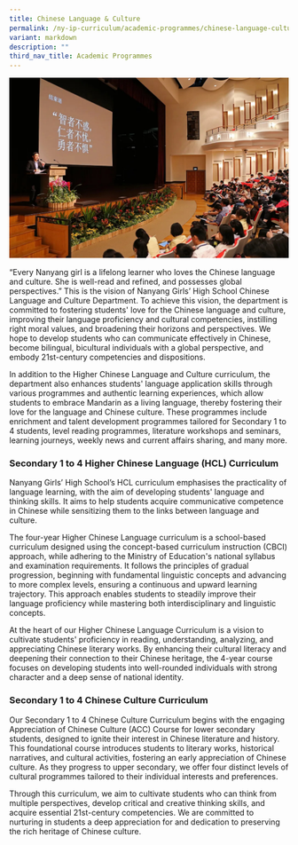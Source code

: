 ```yaml
---
title: Chinese Language & Culture
permalink: /ny-ip-curriculum/academic-programmes/chinese-language-culture/
variant: markdown
description: ""
third_nav_title: Academic Programmes
---
```

<img src="/images/CLheader.jpg">

<p>“Every Nanyang girl is a lifelong learner who loves the Chinese language
and culture. She is well-read and refined, and possesses global perspectives.”
This is the vision of Nanyang Girls’ High School Chinese Language and Culture
Department. To achieve this vision, the department is committed to fostering
students' love for the Chinese language and culture, improving their language
proficiency and cultural competencies, instilling right moral values, and
broadening their horizons and perspectives. We hope to develop students
who can communicate effectively in Chinese, become bilingual, bicultural
individuals with a global perspective, and embody 21st-century competencies
and dispositions.</p>
<p>In addition to the Higher Chinese Language and Culture curriculum, the
department also enhances students' language application skills through
various programmes and authentic learning experiences, which allow students
to embrace Mandarin as a living language, thereby fostering their love
for the language and Chinese culture. These programmes include enrichment
and talent development programmes tailored for Secondary 1 to 4 students,
level reading programmes, literature workshops and seminars, learning journeys,
weekly news and current affairs sharing, and many more.</p>

### Secondary 1 to 4 Higher Chinese Language (HCL) Curriculum

<p>Nanyang Girls’ High School’s HCL curriculum emphasises the practicality
of language learning, with the aim of developing students' language and
thinking skills. It aims to help students acquire communicative competence
in Chinese while sensitizing them to the links between language and culture.</p>
<p>The four-year Higher Chinese Language curriculum is a school-based curriculum
designed using the concept-based curriculum instruction (CBCI) approach,
while adhering to the Ministry of Education's national syllabus and examination
requirements. It follows the principles of gradual progression, beginning
with fundamental linguistic concepts and advancing to more complex levels,
ensuring a continuous and upward learning trajectory. This approach enables
students to steadily improve their language proficiency while mastering
both interdisciplinary and linguistic concepts.</p>
<p>At the heart of our Higher Chinese Language Curriculum is a vision to
cultivate students' proficiency in reading, understanding, analyzing, and
appreciating Chinese literary works. By enhancing their cultural literacy
and deepening their connection to their Chinese heritage, the 4-year course
focuses on developing students into well-rounded individuals with strong
character and a deep sense of national identity.</p>

### Secondary 1 to 4 Chinese Culture Curriculum

<p>Our Secondary 1 to 4 Chinese Culture Curriculum begins with the engaging
Appreciation of Chinese Culture (ACC) Course for lower secondary students,
designed to ignite their interest in Chinese literature and history. This
foundational course introduces students to literary works, historical narratives,
and cultural activities, fostering an early appreciation of Chinese culture.
As they progress to upper secondary, we offer four distinct levels of cultural
programmes tailored to their individual interests and preferences.</p>
<p>Through this curriculum, we aim to cultivate students who can think from
multiple perspectives, develop critical and creative thinking skills, and
acquire essential 21st-century competencies. We are committed to nurturing
in students a deep appreciation for and dedication to preserving the rich
heritage of Chinese culture.</p>
<p></p>